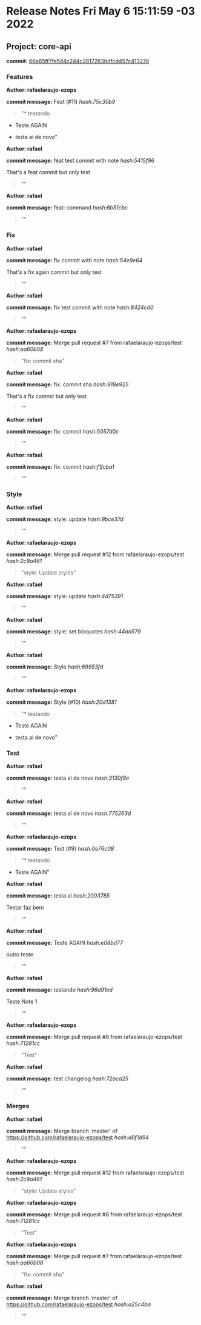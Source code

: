 # Release Notes Fri May  6 15:11:59 -03 2022
## Project: core-api
**commit:** [66e65ff7fe584c244c2817263bdfcd457c41327d](https://github.com/rafaelaraujo-ezops/test/commit/66e65ff7fe584c244c2817263bdfcd457c41327d)
### Features
**Author: rafaelaraujo-ezops** 

 **commit message:** Feat (#11) *hash:75c30b9* 

 

  > "* testando

* Teste AGAIN

* testa aí de novo" 

**Author: rafael** 

 **commit message:** feat test commit with note *hash:5415f96* 

 

 That's a feat commit but only test
 > "" 

**Author: rafael** 

 **commit message:** feat: command *hash:6b51cbc* 

 

  > "" 
### Fix
**Author: rafael** 

 **commit message:** fix commit with note *hash:54e9e64* 

 

 That's a fix again commit but only test
 > "" 

**Author: rafael** 

 **commit message:** fix test commit with note *hash:8424cd0* 

 

  > "" 

**Author: rafaelaraujo-ezops** 

 **commit message:** Merge pull request #7 from rafaelaraujo-ezops/test *hash:aa60b08* 

 

  > "fix: commit sha" 

**Author: rafael** 

 **commit message:** fix: commit sha *hash:918e925* 

 

 That's a fix commit but only test
 > "" 

**Author: rafael** 

 **commit message:** fix: commit *hash:5057d0c* 

 

  > "" 

**Author: rafael** 

 **commit message:** fix: commit *hash:f1fcba1* 

 

  > "" 
### Style
**Author: rafael** 

 **commit message:** style: update *hash:9bce37d* 

 

  > "" 

**Author: rafaelaraujo-ezops** 

 **commit message:** Merge pull request #12 from rafaelaraujo-ezops/test *hash:2c9a461* 

 

  > "style: Update styles" 

**Author: rafael** 

 **commit message:** style: update *hash:4d75391* 

 

  > "" 

**Author: rafael** 

 **commit message:** style: set bloquotes *hash:44aa579* 

 

  > "" 

**Author: rafael** 

 **commit message:** Style *hash:69953fd* 

 

  > "" 

**Author: rafaelaraujo-ezops** 

 **commit message:** Style (#10) *hash:20d1381* 

 

  > "* testando

* Teste AGAIN

* testa aí de novo" 
### Test
**Author: rafael** 

 **commit message:** testa aí de novo *hash:3130f8e* 

 

  > "" 

**Author: rafael** 

 **commit message:** testa aí de novo *hash:775263d* 

 

  > "" 

**Author: rafaelaraujo-ezops** 

 **commit message:** Test (#9) *hash:0e76c08* 

 

  > "* testando

* Teste AGAIN" 

**Author: rafael** 

 **commit message:** testa aí *hash:2003785* 

 

 Testar faz bem
 > "" 

**Author: rafael** 

 **commit message:** Teste AGAIN *hash:e08bd77* 

 

 outro teste
 > "" 

**Author: rafael** 

 **commit message:** testando *hash:96d91ed* 

 

 Teste Note 1
 > "" 

**Author: rafaelaraujo-ezops** 

 **commit message:** Merge pull request #8 from rafaelaraujo-ezops/test *hash:71281cc* 

 

  > "Test" 

**Author: rafael** 

 **commit message:** test changelog *hash:72aca25* 

 

  > "" 
### Merges
**Author: rafael** 

 **commit message:** Merge branch 'master' of https://github.com/rafaelaraujo-ezops/test *hash:d6f1d94* 

 

  > "" 

**Author: rafaelaraujo-ezops** 

 **commit message:** Merge pull request #12 from rafaelaraujo-ezops/test *hash:2c9a461* 

 

  > "style: Update styles" 

**Author: rafaelaraujo-ezops** 

 **commit message:** Merge pull request #8 from rafaelaraujo-ezops/test *hash:71281cc* 

 

  > "Test" 

**Author: rafaelaraujo-ezops** 

 **commit message:** Merge pull request #7 from rafaelaraujo-ezops/test *hash:aa60b08* 

 

  > "fix: commit sha" 

**Author: rafael** 

 **commit message:** Merge branch 'master' of https://github.com/rafaelaraujo-ezops/test *hash:a25c4ba* 

 

  > "" 
